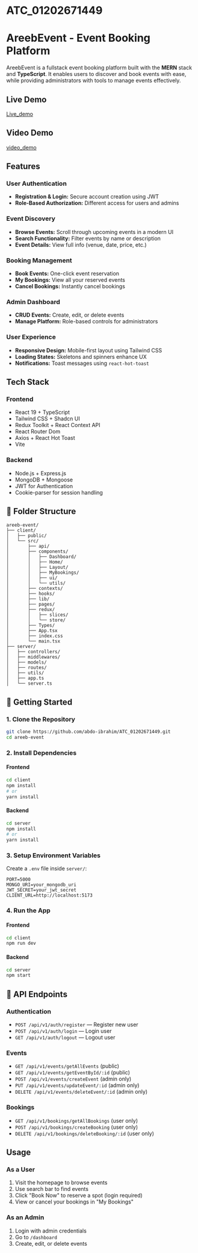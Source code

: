 # ATC_01202671449

# AreebEvent - Event Booking Platform

AreebEvent is a fullstack event booking platform built with the **MERN** stack and **TypeScript**. It enables users to discover and book events with ease, while providing administrators with tools to manage events effectively.

## Live Demo

[Live_demo](https://areebevent-client.vercel.app/)

## Video Demo

[video_demo](https://drive.google.com/file/d/1Xbu-suwBAN4B81J0TmJGbBwBwgzc0m_6/view)

## Features

### User Authentication

- **Registration & Login:** Secure account creation using JWT
- **Role-Based Authorization:** Different access for users and admins

### Event Discovery

- **Browse Events:** Scroll through upcoming events in a modern UI
- **Search Functionality:** Filter events by name or description
- **Event Details:** View full info (venue, date, price, etc.)

### Booking Management

- **Book Events:** One-click event reservation
- **My Bookings:** View all your reserved events
- **Cancel Bookings:** Instantly cancel bookings

### Admin Dashboard

- **CRUD Events:** Create, edit, or delete events
- **Manage Platform:** Role-based controls for administrators

### User Experience

- **Responsive Design:** Mobile-first layout using Tailwind CSS
- **Loading States:** Skeletons and spinners enhance UX
- **Notifications:** Toast messages using `react-hot-toast`

## Tech Stack

### Frontend

- React 19 + TypeScript
- Tailwind CSS + Shadcn UI
- Redux Toolkit + React Context API
- React Router Dom
- Axios + React Hot Toast
- Vite

### Backend

- Node.js + Express.js
- MongoDB + Mongoose
- JWT for Authentication
- Cookie-parser for session handling

## 📁 Folder Structure

```
areeb-event/
├── client/
│   ├── public/
│   └── src/
│       ├── api/
│       ├── components/
│       │   ├── Dashboard/
│       │   ├── Home/
│       │   ├── Layout/
│       │   ├── MyBookings/
│       │   ├── ui/
│       │   └── utils/
│       ├── contexts/
│       ├── hooks/
│       ├── lib/
│       ├── pages/
│       ├── redux/
│       │   ├── slices/
│       │   └── store/
│       ├── Types/
│       ├── App.tsx
│       ├── index.css
│       └── main.tsx
├── server/
│   ├── controllers/
│   ├── middlewares/
│   ├── models/
│   ├── routes/
│   ├── utils/
│   ├── app.ts
│   └── server.ts
```

## 🚀 Getting Started

### 1. Clone the Repository

```bash
git clone https://github.com/abdo-ibrahim/ATC_01202671449.git
cd areeb-event
```

### 2. Install Dependencies

#### Frontend

```bash
cd client
npm install
# or
yarn install
```

#### Backend

```bash
cd server
npm install
# or
yarn install
```

### 3. Setup Environment Variables

Create a `.env` file inside `server/`:

```env
PORT=5000
MONGO_URI=your_mongodb_uri
JWT_SECRET=your_jwt_secret
CLIENT_URL=http://localhost:5173
```

### 4. Run the App

#### Frontend

```bash
cd client
npm run dev
```

#### Backend

```bash
cd server
npm start
```

## 🔗 API Endpoints

### Authentication

- `POST /api/v1/auth/register` — Register new user
- `POST /api/v1/auth/login` — Login user
- `GET /api/v1/auth/logout` — Logout user

### Events

- `GET /api/v1/events/getAllEvents` (public)
- `GET /api/v1/events/getEventById/:id` (public)
- `POST /api/v1/events/createEvent` (admin only)
- `PUT /api/v1/events/updateEvent/:id` (admin only)
- `DELETE /api/v1/events/deleteEvent/:id` (admin only)

### Bookings

- `GET /api/v1/bookings/getAllBookings` (user only)
- `POST /api/v1/bookings/createBooking` (user only)
- `DELETE /api/v1/bookings/deleteBooking/:id` (user only)

## Usage

### As a User

1. Visit the homepage to browse events
2. Use search bar to find events
3. Click "Book Now" to reserve a spot (login required)
4. View or cancel your bookings in "My Bookings"

### As an Admin

1. Login with admin credentials
2. Go to `/dashboard`
3. Create, edit, or delete events
